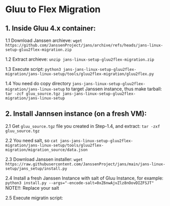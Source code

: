 # Gluu to Flex Migration

## 1. Inside Gluu 4.x container:

   1.1 Download Janssen archieve: `wget https://github.com/JanssenProject/jans/archive/refs/heads/jans-linux-setup-gluu2flex-migration.zip`

   1.2 Extract archieve: `unzip jans-linux-setup-gluu2flex-migration.zip`

   1.3 Execute script: `python3 jans-jans-linux-setup-gluu2flex-migration/jans-linux-setup/tools/gluu2flex-migration/gluu2flex.py`

   1.4 You need do copy directory `jans-jans-linux-setup-gluu2flex-migration/jans-linux-setup` to target Janssen instance, thus make tarball: `tar -zcf gluu_source.tgz jans-jans-linux-setup-gluu2flex-migration/jans-linux-setup`

## 2. Install Jannsen instance (on a fresh VM):

   2.1 Get `gluu_source.tgz` file you created in Step-1.4, and extract: `tar -zxf gluu_source.tgz`

   2.2 You need salt, so `cat jans-jans-linux-setup-gluu2flex-migration/jans-linux-setup/tools/gluu2flex-migration/migration_source/data.json`

   2.3 Download Janssen installer: `wget https://raw.githubusercontent.com/JanssenProject/jans/main/jans-linux-setup/jans_setup/install.py`

   2.4 Install a fresh Janssen Instance with salt of Gluu Instance, for example: `python3 install.py --args="-encode-salt=0xZ6nwAjvZlz8nOovDIZFSJT"`
      NOTE!!: Replace your salt

   2.5 Execute migratin script: 
